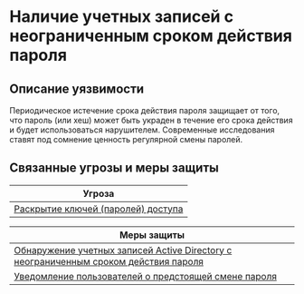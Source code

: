 # Наличие учетных записей с неограниченным сроком действия пароля

## Описание уязвимости
Периодическое истечение срока действия пароля защищает от того, что пароль (или хеш) может быть украден в течение его срока действия и будет использоваться нарушителем.
Современные исследования ставят под сомнение ценность регулярной смены паролей. 

## Связанные угрозы и меры защиты
|Угроза|
|-|
|[Раскрытие ключей (паролей) доступа](/vkr/threats/page2)|

|Меры защиты|
|-|
|[Обнаружение учетных записей Active Directory с неограниченным сроком действия пароля](/vkr/measures/page3)|
|[Уведомление пользователей о предстоящей смене пароля](/vkr/measures/page48)|